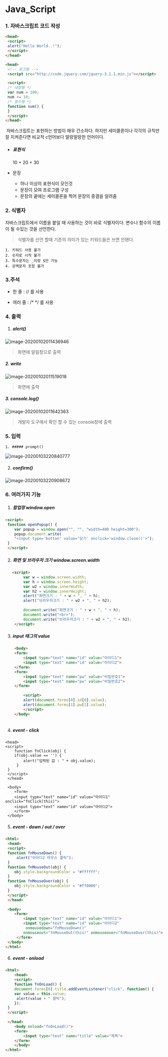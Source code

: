 # Java_Script



### 1. 자바스크립트 코드 작성

```html
<head>
 <script>
 alert("Hello World..!");
 </script>
</head>
```

```html
<head>
 <!-- 링크형 -->
 <script src="http://code.jquery.com/jquery-3.1.1.min.js"></script>

 <script>
 /* 내장형 */
 var num = 100;
 num += 10;
 /* 함수형 */
 function sum() {
 }
 </script>
</head>
```



​	자바스크립트는 표현하는 방법이 매우 간소하다. 하지만 세미콜론이나 각각의 규칙만 잘 지켜준다면 비교적 c언어보다 말랑말랑한 언어이다.

- ##### 표현식

  10 + 20 + 30



- 문장
  - 하나 이상의 표현식이 모인것
  - 문장이 모여 프로그램 구성
  - 문장의 끝에는 세미콜론을 찍어 문장의 종결을 알려줌





### 2. 식별자

자바스크립트에서 이름을 붙일 때 사용하는 것이 바로 식별자이다.  변수나 함수의 이름이 될 수있는 것을 선언한다. 

> 식별자를 선언 할때 기존의 의미가 있는 키워드들은 쓰면 안됀다.

	1. 키워드 사용 불가
 	2. 숫자로 시작 불가
 	3. 특수문자는 _이랑 $만 가능
 	4. 공백문자 포함 불가 



### 3.주석

- 한 줄 : // 를 사용

- 여러 줄 : /* */ 를 사용





### 4. 출력

1. ##### alert()

![image-20200102011436946](01_Java_Script.assets/image-20200102011436946.png)

>  화면에 알림창으로 출력

##### 	2. write



![image-20200102011519018](01_Java_Script.assets/image-20200102011519018.png)

> 화면에 출력 



##### 	3. console.log()

![image-20200102011642363](01_Java_Script.assets/image-20200102011642363.png)

> 개발자 도구에서 확인 할 수 있는 console창에 출력 





### 5. 입력

	1. ##### prompt() 

![image-20200103220840777](01_Java_Script.assets/image-20200103220840777.png)





2. ##### confirm()

![image-20200103220908672](01_Java_Script.assets/image-20200103220908672.png)





### 6. 여러가지 기능

1. ##### 팝업창 window.open

```html
<script>
 function openPopup() {
 	var popup = window.open("", "", "width=400 height=300");
 	popup.document.write(
 	"<input type='button' value='닫기' onclick='window.close()'>");
 }
 </script>
```



2. ##### 화면 및 브라우저 크기 window.screen.width

```html
   <script>
    	var w = window.screen.width;
    	var h = window.screen.height;
    	var w2 = window.innerWidth;
    	var h2 = window.innerHeight;
    	alert("화면크기 : " + w + ", " + h);
    	alert("브라우저크기 : " + w2 + ", " + h2);
   
    	document.write("화면크기 : " + w + ", " + h);
    	document.write("<br>");
    	document.write("브라우저크기 : " + w2 + ", " + h2);
    </script>
```

   

3. ##### input 태그의 value

```html
    <body>
    <form>
    	<input type="text" name="id" value="아이디1">
    	<input type="text" name="id" value="아이디2">
    </form>
    <form>
    	<input type="text" name="pw" value="비밀번호1">
    	<input type="text" name="pw" value="비밀번호2">
    </form>
   
    	<script>
    	alert(document.forms[0].id[0].value);
    	alert(document.forms[1].pw[1].value);
    	</script>
    </body>
   
```

   

4. ##### event - click 

```
<head>
<script>
	function fnClick(obj) {
 	if(obj.value == '') {
 		alert("입력된 값 : " + obj.value);
	 }
 }
 </script>
 </head>
 
 <body>
 	<form>
 	<input type="text" name="id" value="아이디1" onclick="fnClick(this)">
 	<input type="text" name="id" value="아이디2">
 	</form>
 </body>
```



5. ##### event - down / out / over

```html
<html>
 <head>
 <script>
 function fnMouseDown() {
	 alert("아이디2 마우스 클릭");
 }
 function fnMouseOut(obj) {
 	obj.style.backgroundColor = "#ffffff";
 }
 function fnMouseOver(obj) {
 	obj.style.backgroundColor = "#ff0000";
 }
 </script>
 </head>
    
 <body>
 	<form>
 		<input type="text" name="id" value="아이디1">
 		<input type="text" name="id" value="아이디2"
		 onmousedown="fnMouseDown()"
 		onmouseout="fnMouseOut(this)" onmouseover="fnMouseOver(this)">
	 </form>
 </body>
</html>
```



6. ##### event - onload

```html
<html>
 	<head>
 	<script>
 	function fnOnLoad() {
 	document.forms[0].title.addEventListener("click", function() {
 	var value = this.value;
	 alert(value + " 클릭");
 	});
 }
 </script>
 
 </head>
 	<body onload="fnOnLoad()">
 	<form>
 		<input type="text" name="title" value="제목">
 	</form>
 	</body>
</html>
```



